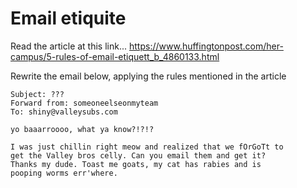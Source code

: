 # Email etiquite #

Read the article at this link...
https://www.huffingtonpost.com/her-campus/5-rules-of-email-etiquett_b_4860133.html

Rewrite the email below, applying the rules mentioned in the article

```
Subject: ???
Forward from: someoneelseonmyteam
To: shiny@valleysubs.com

yo baaarroooo, what ya know?!?!?

I was just chillin right meow and realized that we fOrGoTt to 
get the Valley bros celly. Can you email them and get it? 
Thanks my dude. Toast me goats, my cat has rabies and is 
pooping worms err'where. 
```
